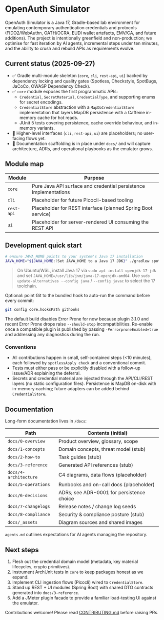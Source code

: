 # OpenAuth Simulator

OpenAuth Simulator is a Java&nbsp;17, Gradle-based lab environment for emulating contemporary authentication credentials and protocols (FIDO2/WebAuthn, OATH/OCRA, EUDI wallet artefacts, EMV/CA, and future additions). The project is intentionally greenfield and non-production; we optimise for fast iteration by AI agents, incremental steps under ten minutes, and the ability to crush and rebuild APIs as requirements evolve.

## Current status (2025-09-27)

- ✅ Gradle multi-module skeleton (`core`, `cli`, `rest-api`, `ui`) backed by dependency locking and quality gates (Spotless, Checkstyle, SpotBugs, JaCoCo, OWASP Dependency Check).
- ✅ `core` module exposes the first programmatic APIs:
  - `Credential`, `SecretMaterial`, `CredentialType`, and supporting enums for secret encodings.
  - `CredentialStore` abstraction with a `MapDbCredentialStore` implementation that layers MapDB persistence with a Caffeine in-memory cache for hot reads.
  - JUnit 5 tests covering persistence, cache override behaviour, and in-memory variants.
- 🚧 Higher-level interfaces (`cli`, `rest-api`, `ui`) are placeholders; no user-facing flows yet.
- 🚧 Documentation scaffolding is in place under `docs/` and will capture architecture, ADRs, and operational playbooks as the emulator grows.

## Module map

| Module    | Purpose                                                          |
|-----------|------------------------------------------------------------------|
| `core`    | Pure Java API surface and credential persistence implementations |
| `cli`     | Placeholder for future Picocli-based tooling                     |
| `rest-api`| Placeholder for REST interface (planned Spring Boot service)     |
| `ui`      | Placeholder for server-rendered UI consuming the REST API        |

## Development quick start

```bash
# ensure JAVA_HOME points to your system's Java 17 installation
JAVA_HOME="${JAVA_HOME:?Set JAVA_HOME to a Java 17 JDK}" ./gradlew spotlessApply check
```

> On Ubuntu/WSL, install Java 17 via `sudo apt install openjdk-17-jdk` and set `JAVA_HOME=/usr/lib/jvm/java-17-openjdk-amd64`. Use `sudo update-alternatives --config java` / `--config javac` to select the 17 toolchain.

Optional: point Git to the bundled hook to auto-run the command before every commit:

```bash
git config core.hooksPath githooks
```

The default build disables Error Prone for now because plugin 3.1.0 and recent Error Prone drops raise `--should-stop` incompatibilities. Re-enable once a compatible plugin is published by passing `-PerrorproneEnabled=true` and addressing any diagnostics during the run.

### Conventions

- All contributions happen in small, self-contained steps (&lt;10 minutes), each followed by `spotlessApply check` and a conventional commit.
- Tests must either pass or be explicitly disabled with a follow-up issue/ADR explaining the deferral.
- Secrets and credential material are injected through the API/CLI/REST layers (no static configuration files). Persistence is MapDB on-disk with in-memory caching; future adapters can be added behind `CredentialStore`.

## Documentation

Long-form documentation lives in `/docs`:

| Path                     | Contents (initial)                           |
|--------------------------|----------------------------------------------|
| `docs/0-overview`        | Product overview, glossary, scope            |
| `docs/1-concepts`        | Domain concepts, threat model (stub)         |
| `docs/2-how-to`          | Task guides (stub)                           |
| `docs/3-reference`       | Generated API references (stub)              |
| `docs/4-architecture`    | C4 diagrams, data flows (placeholder)        |
| `docs/5-operations`      | Runbooks and on-call docs (placeholder)      |
| `docs/6-decisions`       | ADRs; see ADR-0001 for persistence choice    |
| `docs/7-changelogs`      | Release notes / change log seeds             |
| `docs/8-compliance`      | Security & compliance posture (stub)         |
| `docs/_assets`           | Diagram sources and shared images            |

`agents.md` outlines expectations for AI agents managing the repository.

## Next steps

1. Flesh out the credential domain model (metadata, key material lifecycles, crypto primitives).
2. Instrument ArchUnit tests in `core` to keep packages honest as we expand.
3. Implement CLI ingestion flows (Picocli) wired to `CredentialStore`.
4. Stand up REST + UI modules (Spring Boot) with shared DTO contracts generated into `docs/3-reference`.
5. Add a JMeter plugin facade to provide a familiar load-testing UI against the emulator.

Contributions welcome! Please read [CONTRIBUTING.md](CONTRIBUTING.md) before raising PRs.
